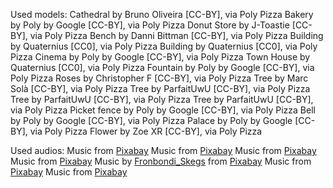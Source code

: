 Used models:
Cathedral by Bruno Oliveira [CC-BY], via Poly Pizza
Bakery by Poly by Google [CC-BY], via Poly Pizza
Donut Store by J-Toastie [CC-BY], via Poly Pizza
Bench by Danni Bittman [CC-BY], via Poly Pizza
Building by Quaternius [CC0], via Poly Pizza
Building by Quaternius [CC0], via Poly Pizza
Cinema by Poly by Google [CC-BY], via Poly Pizza
Town House by Quaternius [CC0], via Poly Pizza
Fountain by Poly by Google [CC-BY], via Poly Pizza
Roses by Christopher F [CC-BY], via Poly Pizza
Tree by Marc Solà [CC-BY], via Poly Pizza
Tree by ParfaitUwU [CC-BY], via Poly Pizza
Tree by ParfaitUwU [CC-BY], via Poly Pizza
Tree by ParfaitUwU [CC-BY], via Poly Pizza
Picket fence by Poly by Google [CC-BY], via Poly Pizza
Bell by Poly by Google [CC-BY], via Poly Pizza
Palace by Poly by Google [CC-BY], via Poly Pizza
Flower by Zoe XR [CC-BY], via Poly Pizza

Used audios:
Music from [Pixabay](https://pixabay.com/music/?utm_source=link-attribution&amp;utm_medium=referral&amp;utm_campaign=music&amp;utm_content=6718)
Music from [Pixabay](https://pixabay.com/?utm_source=link-attribution&amp;utm_medium=referral&amp;utm_campaign=music&amp;utm_content=14578)
Music from [Pixabay](https://pixabay.com/music/?utm_source=link-attribution&amp;utm_medium=referral&amp;utm_campaign=music&amp;utm_content=24375)
Music from [Pixabay](https://pixabay.com/music/?utm_source=link-attribution&amp;utm_medium=referral&amp;utm_campaign=music&amp;utm_content=14756)
Music by [Fronbondi_Skegs](https://pixabay.com/users/fronbondi_skegs-23154649/?tab=audio&amp;utm_source=link-attribution&amp;utm_medium=referral&amp;utm_campaign=audio&amp;utm_content=8515) from [Pixabay](https://pixabay.com/music/?utm_source=link-attribution&amp;utm_medium=referral&amp;utm_campaign=music&amp;utm_content=8515)
Music from [Pixabay](https://pixabay.com/music/?utm_source=link-attribution&amp;utm_medium=referral&amp;utm_campaign=music&amp;utm_content=25915)
Music from [Pixabay](https://pixabay.com/music/?utm_source=link-attribution&amp;utm_medium=referral&amp;utm_campaign=music&amp;utm_content=17872)